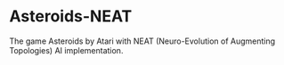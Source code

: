 # Asteroids-NEAT
The game Asteroids by Atari with NEAT (Neuro-Evolution of Augmenting Topologies) AI implementation.
